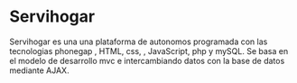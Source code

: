 # Servihogar

Servihogar es una una plataforma de autonomos programada con las tecnologias phonegap , HTML, css,  , JavaScript, php y mySQL. Se basa en el modelo de desarrollo mvc e intercambiando datos con la base de datos mediante AJAX.
